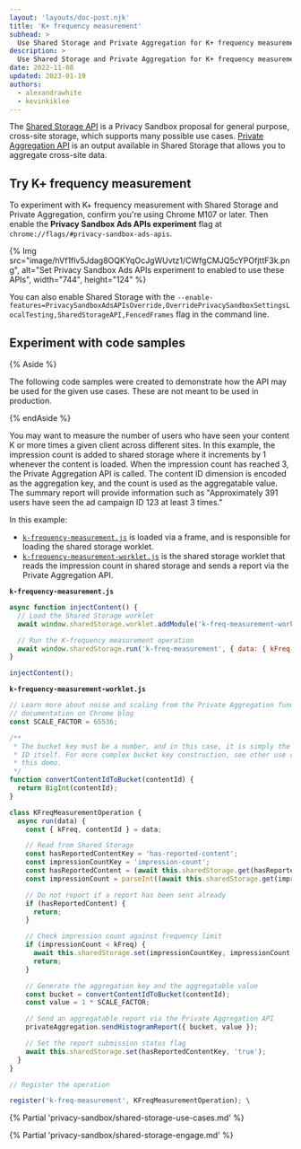 ```yaml
---
layout: 'layouts/doc-post.njk'
title: 'K+ frequency measurement'
subhead: >
  Use Shared Storage and Private Aggregation for K+ frequency measurement
description: >
  Use Shared Storage and Private Aggregation for K+ frequency measurement
date: 2022-11-08
updated: 2023-01-19
authors:
  - alexandrawhite
  - kevinkiklee
---
```


The [Shared Storage API](/docs/privacy-sandbox/shared-storage/) is a Privacy
Sandbox proposal for general purpose, cross-site storage, which supports many
possible use cases. [Private Aggregation API](/docs/privacy-sandbox/private-aggregation) is an output available in Shared Storage that allows you to aggregate cross-site data. 

## Try K+ frequency measurement

To experiment with K+ frequency measurement with Shared Storage and Private Aggregation, confirm you're using Chrome M107 or later. Then enable the **Privacy Sandbox Ads APIs experiment** flag at `chrome://flags/#privacy-sandbox-ads-apis`.

{% Img
	src="image/hVf1flv5Jdag8OQKYqOcJgWUvtz1/CWfgCMJQ5cYPOfjttF3k.png",
	alt="Set Privacy Sandbox Ads APIs experiment to enabled to use these APIs",
	width="744", height="124"
%}

You can also enable Shared Storage with the `--enable-features=PrivacySandboxAdsAPIsOverride,OverridePrivacySandboxSettingsLocalTesting,SharedStorageAPI,FencedFrames` flag in the command line. 

## Experiment with code samples

{% Aside %}

The following code samples were created to demonstrate how the API may be used
for the given use cases. These are not meant to be used in production.

{% endAside %}

You may want to measure the number of users who have seen your content K or more times a given client across different sites. In this example, the impression count is added to shared storage where it increments by 1 whenever the content is loaded. When the impression count has reached 3, the Private Aggregation API is called. The content ID dimension is encoded as the aggregation key, and the count is used as the aggregatable value. The summary report will provide information such as "Approximately 391 users have seen the ad campaign ID 123 at least 3 times."

In this example:

*   [`k-frequency-measurement.js`](https://github.com/GoogleChromeLabs/shared-storage-demo/blob/main/sites/advertiser/private-aggregation/k-freq-measurement.js) is loaded via a frame, and is responsible for loading the shared storage worklet.
*   [`k-frequency-measurement-worklet.js`](https://github.com/GoogleChromeLabs/shared-storage-demo/blob/main/sites/advertiser/private-aggregation/k-freq-measurement-worklet.js) is the shared storage worklet that reads the impression count in shared storage and sends a report via the Private Aggregation API.

**`k-frequency-measurement.js`**

```js 
async function injectContent() {
  // Load the Shared Storage worklet
  await window.sharedStorage.worklet.addModule('k-freq-measurement-worklet.js');

  // Run the K-frequency measurement operation
  await window.sharedStorage.run('k-freq-measurement', { data: { kFreq: 3, contentId: 123 });
}

injectContent();
``` 
 
**`k-frequency-measurement-worklet.js`**

```js 
// Learn more about noise and scaling from the Private Aggregation fundamentals
// documentation on Chrome blog
const SCALE_FACTOR = 65536;

/**
 * The bucket key must be a number, and in this case, it is simply the content
 * ID itself. For more complex bucket key construction, see other use cases in
 * this demo.
 */
function convertContentIdToBucket(contentId) {
  return BigInt(contentId);
}

class KFreqMeasurementOperation {
  async run(data) {
    const { kFreq, contentId } = data;

    // Read from Shared Storage
    const hasReportedContentKey = 'has-reported-content';
    const impressionCountKey = 'impression-count';
    const hasReportedContent = (await this.sharedStorage.get(hasReportedContentKey)) === 'true';
    const impressionCount = parseInt((await this.sharedStorage.get(impressionCountKey)) || 0);

    // Do not report if a report has been sent already
    if (hasReportedContent) {
      return;
    }

    // Check impression count against frequency limit
    if (impressionCount < kFreq) {
      await this.sharedStorage.set(impressionCountKey, impressionCount + 1);
      return;
    }

    // Generate the aggregation key and the aggregatable value
    const bucket = convertContentIdToBucket(contentId);
    const value = 1 * SCALE_FACTOR;

    // Send an aggregatable report via the Private Aggregation API
    privateAggregation.sendHistogramReport({ bucket, value });

    // Set the report submission status flag
    await this.sharedStorage.set(hasReportedContentKey, 'true');
  }
}

// Register the operation

register('k-freq-measurement', KFreqMeasurementOperation); \
```
{% Partial 'privacy-sandbox/shared-storage-use-cases.md' %}

{% Partial 'privacy-sandbox/shared-storage-engage.md' %}

